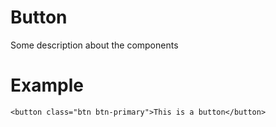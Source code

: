 # Button

Some description about the components

# Example

    <button class="btn btn-primary">This is a button</button>